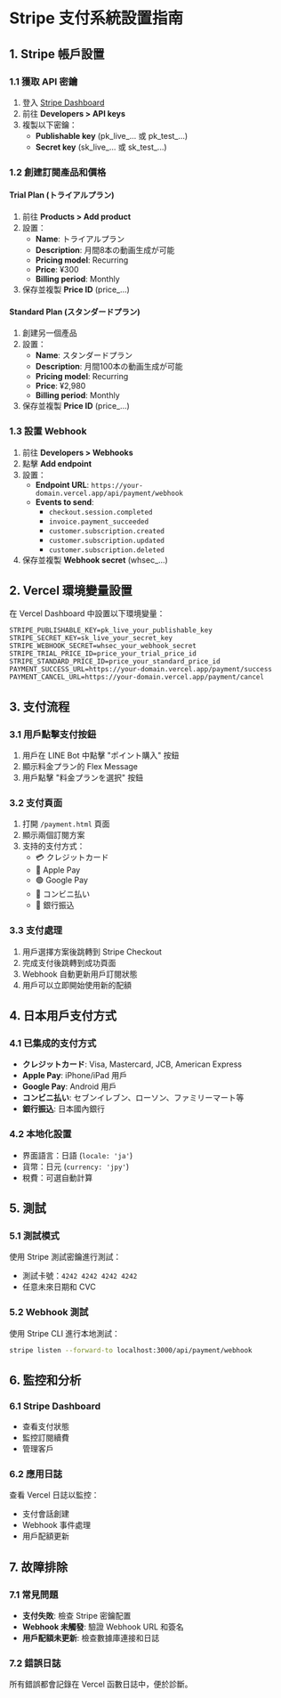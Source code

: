 # Stripe 支付系統設置指南

## 1. Stripe 帳戶設置

### 1.1 獲取 API 密鑰
1. 登入 [Stripe Dashboard](https://dashboard.stripe.com/)
2. 前往 **Developers > API keys**
3. 複製以下密鑰：
   - **Publishable key** (pk_live_... 或 pk_test_...)
   - **Secret key** (sk_live_... 或 sk_test_...)

### 1.2 創建訂閱產品和價格

#### Trial Plan (トライアルプラン)
1. 前往 **Products > Add product**
2. 設置：
   - **Name**: トライアルプラン
   - **Description**: 月間8本の動画生成が可能
   - **Pricing model**: Recurring
   - **Price**: ¥300
   - **Billing period**: Monthly
3. 保存並複製 **Price ID** (price_...)

#### Standard Plan (スタンダードプラン)  
1. 創建另一個產品
2. 設置：
   - **Name**: スタンダードプラン
   - **Description**: 月間100本の動画生成が可能
   - **Pricing model**: Recurring
   - **Price**: ¥2,980
   - **Billing period**: Monthly
3. 保存並複製 **Price ID** (price_...)

### 1.3 設置 Webhook
1. 前往 **Developers > Webhooks**
2. 點擊 **Add endpoint**
3. 設置：
   - **Endpoint URL**: `https://your-domain.vercel.app/api/payment/webhook`
   - **Events to send**:
     - `checkout.session.completed`
     - `invoice.payment_succeeded`
     - `customer.subscription.created`
     - `customer.subscription.updated`
     - `customer.subscription.deleted`
4. 保存並複製 **Webhook secret** (whsec_...)

## 2. Vercel 環境變量設置

在 Vercel Dashboard 中設置以下環境變量：

```
STRIPE_PUBLISHABLE_KEY=pk_live_your_publishable_key
STRIPE_SECRET_KEY=sk_live_your_secret_key
STRIPE_WEBHOOK_SECRET=whsec_your_webhook_secret
STRIPE_TRIAL_PRICE_ID=price_your_trial_price_id
STRIPE_STANDARD_PRICE_ID=price_your_standard_price_id
PAYMENT_SUCCESS_URL=https://your-domain.vercel.app/payment/success
PAYMENT_CANCEL_URL=https://your-domain.vercel.app/payment/cancel
```

## 3. 支付流程

### 3.1 用戶點擊支付按鈕
1. 用戶在 LINE Bot 中點擊 "ポイント購入" 按鈕
2. 顯示料金プラン的 Flex Message
3. 用戶點擊 "料金プランを選択" 按鈕

### 3.2 支付頁面
1. 打開 `/payment.html` 頁面
2. 顯示兩個訂閱方案
3. 支持的支付方式：
   - 💳 クレジットカード
   - 🍎 Apple Pay
   - 🟢 Google Pay
   - 🏪 コンビニ払い
   - 🏦 銀行振込

### 3.3 支付處理
1. 用戶選擇方案後跳轉到 Stripe Checkout
2. 完成支付後跳轉到成功頁面
3. Webhook 自動更新用戶訂閱狀態
4. 用戶可以立即開始使用新的配額

## 4. 日本用戶支付方式

### 4.1 已集成的支付方式
- **クレジットカード**: Visa, Mastercard, JCB, American Express
- **Apple Pay**: iPhone/iPad 用戶
- **Google Pay**: Android 用戶  
- **コンビニ払い**: セブンイレブン、ローソン、ファミリーマート等
- **銀行振込**: 日本國內銀行

### 4.2 本地化設置
- 界面語言：日語 (`locale: 'ja'`)
- 貨幣：日元 (`currency: 'jpy'`)
- 稅費：可選自動計算

## 5. 測試

### 5.1 測試模式
使用 Stripe 測試密鑰進行測試：
- 測試卡號：`4242 4242 4242 4242`
- 任意未來日期和 CVC

### 5.2 Webhook 測試
使用 Stripe CLI 進行本地測試：
```bash
stripe listen --forward-to localhost:3000/api/payment/webhook
```

## 6. 監控和分析

### 6.1 Stripe Dashboard
- 查看支付狀態
- 監控訂閱續費
- 管理客戶

### 6.2 應用日誌
查看 Vercel 日誌以監控：
- 支付會話創建
- Webhook 事件處理
- 用戶配額更新

## 7. 故障排除

### 7.1 常見問題
- **支付失敗**: 檢查 Stripe 密鑰配置
- **Webhook 未觸發**: 驗證 Webhook URL 和簽名
- **用戶配額未更新**: 檢查數據庫連接和日誌

### 7.2 錯誤日誌
所有錯誤都會記錄在 Vercel 函數日誌中，便於診斷。 